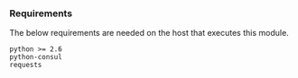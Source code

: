 ### Requirements

The below requirements are needed on the host that executes this module.
```
python >= 2.6
python-consul
requests
```